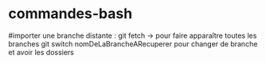 # commandes-bash

#importer une branche distante :
git fetch -> pour faire apparaître toutes les branches
git switch nomDeLaBrancheARecuperer pour changer de branche et avoir les dossiers
